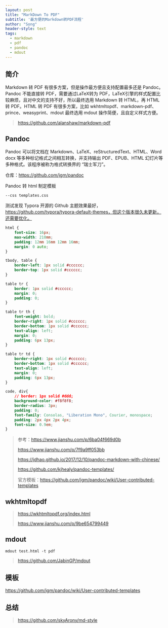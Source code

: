 ```yaml
---
layout: post
title: "MarkDown To PDF"
subtitle: '最方便的Markdown转PDF流程'
author: "Song"
header-style: text
tags:
  - markdown
  - pdf
  - pandoc
  - mdout
---
```


## 简介
Markdown 转 PDF 有很多方案，但是操作最方便且支持配置最多还是 Pandoc。Pandoc 不能直接转 PDF，需要通过LaTeX转为 PDF，LaTeX引擎的样式配置比较麻烦，且对中文的支持不好，所以最终选用 Markdown 转 HTML，再 HTML 转 PDF。HTML 转 PDF 有很多方案，比如 wkhtmltopdf、markdown-pdf、prince、weasyprint、mdout 最终选用 mdout 操作简便，且自定义样式方便。

> https://github.com/alanshaw/markdown-pdf

## Pandoc
Pandoc 可以将文档在 Markdown、LaTeX、reStructuredText、HTML、Word docx 等多种标记格式之间相互转换，并支持输出 PDF、EPUB、HTML 幻灯片等多种格式。该程序被称为格式转换界的 “瑞士军刀”。

仓库：https://github.com/jgm/pandoc

Pandoc 转 html 制定模板

```shell
--css templates.css
```

测试发现 Typora 开源的 Github 主题效果最好，https://github.com/typora/typora-default-themes，但这个版本很久未更新，还需要优化。

```css
html {
    font-size: 16px;
	max-width: 210mm;
    padding: 12mm 16mm 12mm 16mm;
    margin: 0 auto;
}

tbody, table {
	border-left: 1px solid #cccccc;
	border-top: 1px solid #cccccc;
}

table tr {
    border: 1px solid #cccccc;
    margin: 0;
    padding: 0;
}

table tr th {
    font-weight: bold;
    border-right: 1px solid #cccccc;
    border-bottom: 1px solid #cccccc;
    text-align: left;
    margin: 0;
    padding: 6px 13px;
}

table tr td {
	border-right: 1px solid #cccccc;
    border-bottom: 1px solid #cccccc;
    text-align: left;
    margin: 0;
    padding: 6px 13px;
}

code, div{
	// border: 1px solid #ddd;
    background-color: #f8f8f8;
    border-radius: 3px;
    padding: 0;
    font-family: Consolas, "Liberation Mono", Courier, monospace;
    padding: 2px 4px 2px 4px;
    font-size: 0.9em;
}
```



> 参考：https://www.jianshu.com/p/6ba04f669d0b 
>
> https://www.jianshu.com/p/7f9a9ff053bb
>
> https://jdhao.github.io/2017/12/10/pandoc-markdown-with-chinese/
>
> https://github.com/kjhealy/pandoc-templates/
>
> 官方模板：https://github.com/jgm/pandoc/wiki/User-contributed-templates

## wkhtmltopdf

> https://wkhtmltopdf.org/index.html
>
> https://www.jianshu.com/p/9be654799449

## mdout

```shell
mdout test.html -t pdf
```

> https://github.com/JabinGP/mdout

## 模板

https://github.com/jgm/pandoc/wiki/User-contributed-templates

## 总结

> https://github.com/skyArony/md-style